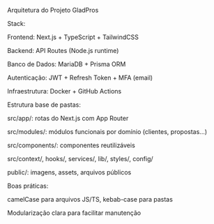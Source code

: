 Arquitetura do Projeto GladPros

Stack:

Frontend: Next.js + TypeScript + TailwindCSS

Backend: API Routes (Node.js runtime)

Banco de Dados: MariaDB + Prisma ORM

Autenticação: JWT + Refresh Token + MFA (email)

Infraestrutura: Docker + GitHub Actions

Estrutura base de pastas:

src/app/: rotas do Next.js com App Router

src/modules/: módulos funcionais por domínio (clientes, propostas...)

src/components/: componentes reutilizáveis

src/context/, hooks/, services/, lib/, styles/, config/

public/: imagens, assets, arquivos públicos

Boas práticas:

camelCase para arquivos JS/TS, kebab-case para pastas

Modularização clara para facilitar manutenção